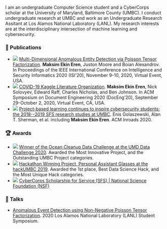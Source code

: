 I am an undergraduate Computer Science student and a CyberCorps scholar at the University of Maryland, Baltimore County (UMBC). I conduct undergraduate research at UMBC and work as an Undergraduate Research Assitant at Los Alamos National Laboratory (LANL). My research interests are at the interdisciplinary intersection of machine learning and cybersecurity. 


### :page_facing_up: Publications
- <img src="https://img.shields.io/badge/-conference-011B56?style=flat"></img> [Multi-Dimensional Anomalous Entity Detection via Poisson Tensor Factorization](https://www.maksimeren.com/preprint/Multi-Dimensional_Anomalous_Entity_Detection_via_Poisson_Tensor_Factorization.pdf). **Maksim Ekin Eren**, Juston Moore and Boian Alexandrov. In Proceedings of the IEEE International Conference on Intelligence and Security Informatics 2020 (ISI'20), November 9-10, 2020, Virtual Event, USA.
- <img src="https://img.shields.io/badge/-conference-011B56?style=flat"></img> [COVID-19 Kaggle Literature Organization](https://dl.acm.org/doi/10.1145/3395027.3419591). **Maksim Ekin Eren**, Nick Solovyev, Edward Raff, Charles Nicholas, and Ben Johnson. In ACM Symposium on Document Engineering 2020 (DocEng’20), September 29-October 2, 2020, Virtual Event, CA, USA.
- <img src="https://img.shields.io/badge/-journal-FE7C00?style=flat"></img> [Project-based learning continues to inspire cybersecurity students: the 2018--2019 SFS research studies at UMBC](https://doi.org/10.1145/3386363). Enis Golaszewski, Alan T. Sherman, et al. including **Maksim Ekin Eren**. ACM Inroads 2020.


### :trophy: Awards
- <img src="https://img.shields.io/badge/-competition-0392CF?style=flat"></img> [Winner of the Ocean Cleanup Data Challenge at the UMD Data Challenge 2020](https://datachallenge.ischool.umd.edu/dc20/). Awarded the Most Innovative Project, and the Outstanding UMBC Project categories.
- <img src="https://img.shields.io/badge/-competition-0392CF?style=flat"></img> [Hackathon Winning Project, Personal Assistant Glasses at the hackUMBC 2019](https://devpost.com/software/the-vision). Awarded the 1st place, Best Data Science Hack, and the Most Unique Hack categories.
- <img src="https://img.shields.io/badge/-scholarship-E23349?style=flat"></img> [CyberCorps Scholarship for Service (SFS) | National Science Foundation (NSF)](https://cybersecurity.umbc.edu/scholarship-for-service-sfs-federal-cybercorps/)


### :microphone: Talks 
- [Anomalous Event Detection using Non-Negative Poisson Tensor Factorization](https://youtu.be/_z7yCd4vqrc). 2020 Los Alamos National Laboratory (LANL) Student Symposium.
